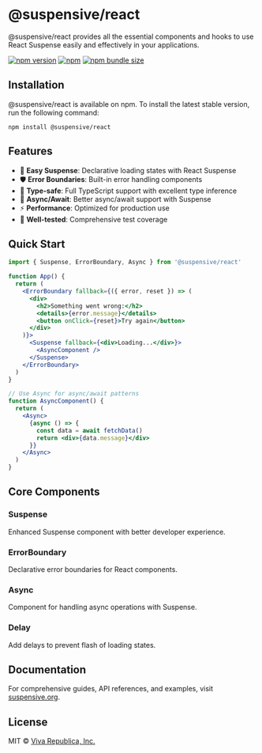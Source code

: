 # @suspensive/react

@suspensive/react provides all the essential components and hooks to use React Suspense easily and effectively in your applications.

[![npm version](https://img.shields.io/npm/v/@suspensive/react?color=000&labelColor=000&logo=npm&label=)](https://www.npmjs.com/package/@suspensive/react)
[![npm](https://img.shields.io/npm/dm/@suspensive/react?color=000&labelColor=000)](https://www.npmjs.com/package/@suspensive/react)
[![npm bundle size](https://img.shields.io/bundlephobia/minzip/@suspensive/react?color=000&labelColor=000)](https://www.npmjs.com/package/@suspensive/react)

## Installation

@suspensive/react is available on npm. To install the latest stable version, run the following command:

```shell npm2yarn
npm install @suspensive/react
```

## Features

- 🚀 **Easy Suspense**: Declarative loading states with React Suspense
- 🛡️ **Error Boundaries**: Built-in error handling components
- 🎯 **Type-safe**: Full TypeScript support with excellent type inference
- 🔄 **Async/Await**: Better async/await support with Suspense
- ⚡ **Performance**: Optimized for production use
- 🧪 **Well-tested**: Comprehensive test coverage

## Quick Start

```jsx
import { Suspense, ErrorBoundary, Async } from '@suspensive/react'

function App() {
  return (
    <ErrorBoundary fallback={({ error, reset }) => (
      <div>
        <h2>Something went wrong:</h2>
        <details>{error.message}</details>
        <button onClick={reset}>Try again</button>
      </div>
    )}>
      <Suspense fallback={<div>Loading...</div>}>
        <AsyncComponent />
      </Suspense>
    </ErrorBoundary>
  )
}

// Use Async for async/await patterns
function AsyncComponent() {
  return (
    <Async>
      {async () => {
        const data = await fetchData()
        return <div>{data.message}</div>
      }}
    </Async>
  )
}
```

## Core Components

### Suspense
Enhanced Suspense component with better developer experience.

### ErrorBoundary
Declarative error boundaries for React components.

### Async
Component for handling async operations with Suspense.

### Delay
Add delays to prevent flash of loading states.

## Documentation

For comprehensive guides, API references, and examples, visit [suspensive.org](https://suspensive.org).

## License

MIT © [Viva Republica, Inc.](https://github.com/toss/suspensive/blob/main/LICENSE)
